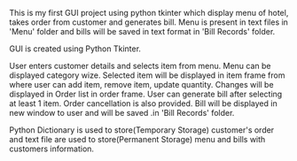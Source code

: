 This is my first GUI project using python tkinter which display menu of hotel, takes order from customer and generates bill. Menu is present in text files in 'Menu' folder and bills will be saved in text format in 'Bill Records' folder.

GUI is created using Python Tkinter.

User enters customer details and selects item from menu. Menu can be displayed category wize. Selected item will be displayed in item frame from where user can add item, remove item, update quantity. Changes will be displayed in Order list in order frame. User can generate bill after selecting at least 1 item. Order cancellation is also provided. Bill will be displayed in new window to user and will be saved .in 'Bill Records' folder.

Python Dictionary is used to store(Temporary Storage) customer's order and text file are used to store(Permanent Storage) menu and bills with customers information.
